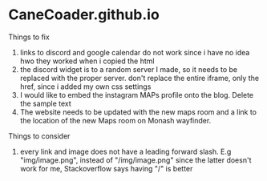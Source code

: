# CaneCoader.github.io

Things to fix
1. links to discord and google calendar do not work since i have no idea hwo they worked when i copied the html
2. the discord widget is to a random server I made, so it needs to be replaced with the proper server. don't replace the entire iframe, only the href, since i added my own css settings
3. I would like to embed the instagram MAPs profile onto the blog. Delete the sample text
4. The website needs to be updated with the new maps room and a link to the location of the new Maps room on Monash wayfinder. 

Things to consider
1. every link and image does not have a leading forward slash. E.g "img/image.png", instead of "/img/image.png" since the latter doesn't work for me, Stackoverflow says having "/" is better
